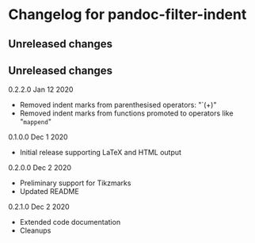 # Changelog for pandoc-filter-indent

## Unreleased changes
## Unreleased changes

0.2.2.0 Jan 12 2020
  - Removed indent marks from parenthesised operators: "`(+)"
  - Removed indent marks from functions promoted to operators like "`mappend`"

0.1.0.0 Dec 1 2020
  - Initial release supporting LaTeX and HTML output

0.2.0.0 Dec 2 2020
  - Preliminary support for Tikzmarks
  - Updated README

0.2.1.0 Dec 2 2020
  - Extended code documentation
  - Cleanups
